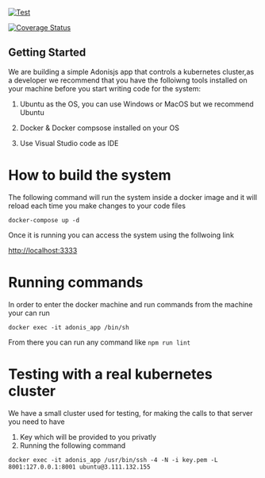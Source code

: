 
[![Test](https://github.com/mabumusa1/kub8-api/actions/workflows/test.yaml/badge.svg)](https://github.com/mabumusa1/kub8-api/actions/workflows/test.yaml)

[![Coverage Status](https://coveralls.io/repos/github/mabumusa1/kub8-api/badge.svg?branch=main)](https://coveralls.io/github/mabumusa1/kub8-api?branch=main)

## Getting Started

We are building a simple Adonisjs app that controls a kubernetes cluster,as a developer we recommend that you have the folloiwng tools installed on your machine before you start writing code for the system:

1. Ubuntu as the OS, you can use Windows or MacOS but we recommend Ubuntu

2. Docker & Docker compsose installed on your OS

3. Use Visual Studio code as IDE

# How to build the system

The following command will run the system inside a docker image and it will reload each time you make changes to your code files

```docker-compose up -d```

Once it is running you can access the system using the follwoing link

<http://localhost:3333>

# Running commands

In order to enter the docker machine and run commands from the machine your can run

```docker exec -it adonis_app /bin/sh```

From there you can run any command like `npm run lint`

# Testing with a real kubernetes cluster

We have a small cluster used for testing, for making the calls to that server you need to have

1. Key which will be provided to you privatly
2. Running the following command

```docker exec -it adonis_app /usr/bin/ssh -4 -N -i key.pem -L 8001:127.0.0.1:8001 ubuntu@3.111.132.155```